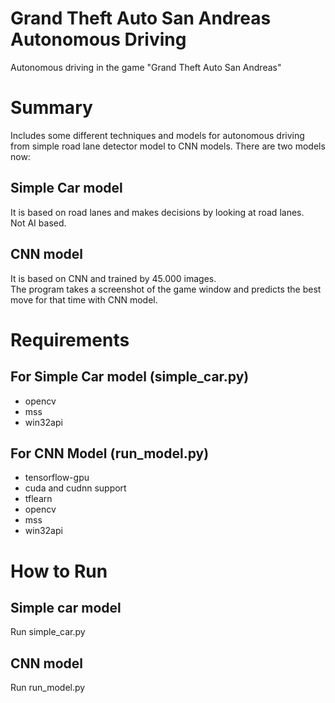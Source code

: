 # Grand Theft Auto San Andreas Autonomous Driving
Autonomous driving in the game "Grand Theft Auto San Andreas"

# Summary
Includes some different techniques and models for autonomous driving from simple road lane detector model to CNN models.
There are two models now:

## Simple Car model
It is based on road lanes and makes decisions by looking at road lanes. <br>
Not AI based.

## CNN model
It is based on CNN and trained by 45.000 images. <br>
The program takes a screenshot of the game window and predicts the best move for that time with CNN model.

# Requirements
## For Simple Car model (simple_car.py)
- opencv
- mss
- win32api
## For CNN Model (run_model.py)
- tensorflow-gpu
- cuda and cudnn support
- tflearn
- opencv
- mss
- win32api

# How to Run
## Simple car model
Run simple_car.py
## CNN model
Run run_model.py
